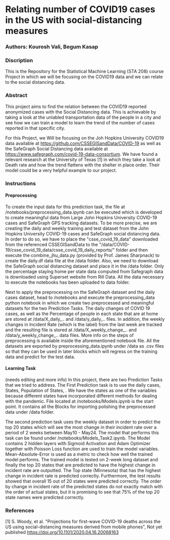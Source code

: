 # Relating number of COVID19 cases in the US with social-distancing measures

### Authors: Kourosh Vali, Begum Kasap

### Discription

This is the Repository for the Statistical Machine Learning (STA 208) course Project in which we will be focusing on the COVID19 data and we can relate to the social distancing data.

### Abstract

This project aims to find the relation between the COVID19 reported anonymized cases with the Social Distancing data. This is achievable by taking a look at the unlabled transportation data of the people in a city and see how we can train a model to learn the trend of the number of cases reported in that specific city. 

For this Project, we Will be focusing on the Joh Hopkins University COVID19 data available at https://github.com/CSSEGISandData/COVID-19 as well as the SafeGraph Social Distancing data available at https://www.safegraph.com/covid-19-data-consortium. We have found a relevant research at the University of Texas [1] in which they take a look at Death rate and how the trend flattens with the shelter in place order. Their model could be a very helpful example to our project.

### Instructions


#### Preprocessing
To create the input data for this prediction task, the file at /notebooks/preprocessing_data.ipynb can be executed which is developed to create meaningful data from Large John Hopkins University COVID-19 cases and SafeGraph GPS tracking datasets. To be more precise, we are creating the daily and weekly training and test dataset from the John Hopkins University COVID-19 cases and SafeGraph social distancing data. In order to do so, we have to place the "csse_covid_19_data" downloaded from the referenced CSSEGISandData to the "/data/COVID-19/csse_covid_19_data/csse_covid_19_daily_reports/" folder and then execute the combine_jhu_data.py (provided by Prof. James Sharpnack) to create the daily.df data file at the /data folder. Also, we need to download the SafeGraph social distancing dataset and place it in the /data folder. Only the percentage staying home per state data computed from Safegraph data is downloaded using Superset website from Rill Data. All the data necessary to execute the notebooks has been uploaded to data folder. 

Next to apply the preprocessing on the SafeGraph dataset and the daily cases dataset, head to /notebooks and execute the preprocessing_data python notebook in which we create two preprocessed and meaningful datasets for the two Prediction Tasks. The daily changes of COVID 19 cases, as well as the Percentage of people in each state that are at home are stored at /data/X_daily_.. and /data/y_daily_.. files. In addition, the weekly changes in Incident Rate (which is the label) from the last week are tracked and the resulting file is stored at /data/X_weekly_change_.. and /data/y_weekly_change_.. data files.
More info on the steps of preprocessing is available inside the aforementioned notebook file. All the datasets are exported by preprocessing_data.ipynb under /data as .csv files so that they can be used in later blocks which will regress on the training data and predict for the test data. 

#### Learning Task

(needs editing and more info)
In this project, there are two Prediction Tasks that we tried to address. The First Prediction task is to use the daily cases, States, Population of States, . We have the states as one of the variables because different states have incorporated different methods for dealing with the pandemic. File located at /notebooks/Models.ipynb is the start point. It contains all the Blocks for importing polishing the preprocessed data under /data folder. 


The second prediction task uses the weekly dataset in order to predict the top 20 states which will see the most change in their incident rate over a period of 2 weeks between May10 - May24. The model that performs this task can be found under /notebooks/Models_Task2.ipynb. The Model contains 2 hidden layers with Sigmoid Activation and Adam Optimizer together with  Poisson Loss function are used to train the model variables. Mean-Absolute-Error is used as a metric to check how well the trained model performs. The trained model is tested on 2-week long dataset and finally the top 20 states that are predicted to have the highest change in incident rate are outputted. The Top state (Minnesota) that has the highest change in incident rate is predicted correctly. Furthermore, the test results showed that overall 15 out of 20 states were predicted correctly. The order by change in incident rate of the predicted states do not exactly match with the order of actual states, but it is promising to see that 75% of the top 20 state names were predicted correctly. 



### References
[1] S. Woody, et al. "Projections for first-wave COVID-19 deaths across the US using social-distancing measures derived from mobile phones", Not yet published https://doi.org/10.1101/2020.04.16.20068163
